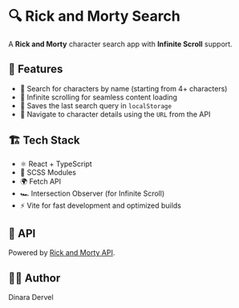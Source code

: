 # 🔍 Rick and Morty Search

A **Rick and Morty** character search app with **Infinite Scroll** support.

## 🚀 Features

- 🔎 Search for characters by name (starting from 4+ characters)
- 📜 Infinite scrolling for seamless content loading
- 💾 Saves the last search query in `localStorage`
- 🔗 Navigate to character details using the `URL` from the API

## 🏗️ Tech Stack

- ⚛️ React + TypeScript
- 🎨 SCSS Modules
- 🌍 Fetch API
- 🏎 Intersection Observer (for Infinite Scroll)
- ⚡ Vite for fast development and optimized builds

## 📄 API

Powered by <a href='https://rickandmortyapi.com/documentation'>Rick and Morty API</a>.

## 👨‍💻 Author

Dinara Dervel
